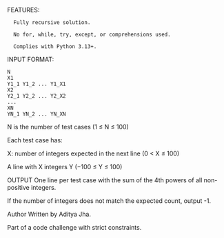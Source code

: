 FEATURES:

      Fully recursive solution.

      No for, while, try, except, or comprehensions used.

      Complies with Python 3.13+.



INPUT FORMAT:

    N
    X1
    Y1_1 Y1_2 ... Y1_X1
    X2
    Y2_1 Y2_2 ... Y2_X2
    ...
    XN
    YN_1 YN_2 ... YN_XN

N is the number of test cases (1 ≤ N ≤ 100)

Each test case has:

X: number of integers expected in the next line (0 < X ≤ 100)

A line with X integers Y (−100 ≤ Y ≤ 100)



OUTPUT
One line per test case with the sum of the 4th powers of all non-positive integers.

If the number of integers does not match the expected count, output -1.



Author
Written by Aditya Jha.

Part of a code challenge with strict constraints.


